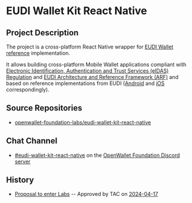 # EUDI Wallet Kit React Native

## Project Description

The project is a cross-platform React Native wrapper for [EUDI Wallet reference](https://github.com/eu-digital-identity-wallet/.github/blob/main/profile/reference-implementation.md) implementation.

It allows building cross-platform Mobile Wallet applications compliant with [Electronic Identification, Authentication and Trust Services (eIDAS) Regulation](https://digital-strategy.ec.europa.eu/en/policies/eidas-regulation) and  [EUDI Architecture and Reference Framework (ARF)](https://github.com/eu-digital-identity-wallet/eudi-doc-architecture-and-reference-framework) and based on reference implementations from EUDI ([Android](https://github.com/eu-digital-identity-wallet/eudi-lib-android-wallet-core) and [iOS](https://github.com/eu-digital-identity-wallet/eudi-lib-ios-wallet-kit) correspondingly).

## Source Repositories

- [openwallet-foundation-labs/eudi-wallet-kit-react-native](https://github.com/openwallet-foundation-labs/eudi-wallet-kit-react-native)

## Chat Channel

- [#eudi-wallet-kit-react-native](https://discord.com/channels/1022962884864643214/1230175333303717889) on the [OpenWallet Foundation Discord server](https://discord.gg/openwalletfoundation)

## History

- [Proposal to enter Labs](https://github.com/openwallet-foundation/project-proposals/blob/b6beac4e7b1f79f327e68bc717339ffc97369496/projects/eudi-wallet-kit-react-native.md) -- Approved by TAC on [2024-04-17](../meetings/2024/2024-04-17.md)
